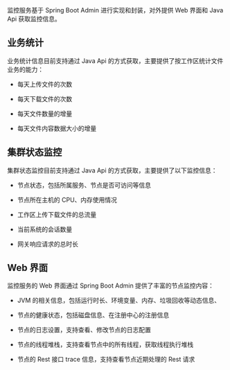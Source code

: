 监控服务基于 Spring Boot Admin 进行实现和封装，对外提供 Web 界面和 Java Api 获取监控信息。

## 业务统计 ##

业务统计信息目前支持通过 Java Api 的方式获取，主要提供了按工作区统计文件业务的能力：

- 每天上传文件的次数

- 每天下载文件的次数

- 每天文件数量的增量

- 每天文件内容数据大小的增量

## 集群状态监控 ##

集群状态监控目前支持通过 Java Api 的方式获取，主要提供了以下监控信息：

- 节点状态，包括所属服务、节点是否可访问等信息

- 节点所在主机的 CPU、内存使用情况

- 工作区上传下载文件的总流量

- 当前系统的会话数量

- 网关响应请求的总时长

## Web 界面 ##

监控服务的 Web 界面通过 Spring Boot Admin 提供了丰富的节点监控内容：

- JVM 的相关信息，包括运行时长、环境变量、内存、垃圾回收等动态信息、

- 节点的健康状态，包括磁盘信息、在注册中心的注册信息

- 节点的日志设置，支持查看、修改节点的日志配置

- 节点的线程堆栈，支持查看节点中的所有线程，获取线程执行堆栈

- 节点的 Rest 接口 trace 信息，支持查看节点近期处理的 Rest 请求



